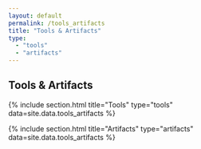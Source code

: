 ```yaml
---
layout: default
permalink: /tools_artifacts
title: "Tools & Artifacts"
type:
  - "tools"
  - "artifacts"
---
```


## Tools & Artifacts


<!-- Incluir Tools & Artifacts no arquivo tools_artifacts.csv, no diretório _data -->
{% include section.html title="Tools" type="tools" data=site.data.tools_artifacts %}

{% include section.html title="Artifacts" type="artifacts" data=site.data.tools_artifacts %}
